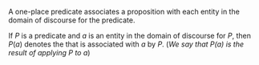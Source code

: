 A one-place predicate associates a proposition with each entity in the domain of discourse for the predicate.

If $P$ is a predicate and $a$ is an entity in the domain of discourse for $P$, then $P(a)$ denotes the that is associated with $a$ by $P$. (*We say that $P(a)$ is the result of applying $P$ to $a$*)